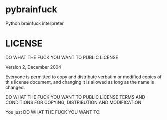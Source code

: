 pybrainfuck
===========

Python brainfuck interpreter


LICENSE
=======

DO WHAT THE FUCK YOU WANT TO PUBLIC LICENSE

Version 2, December 2004

Everyone is permitted to copy and distribute verbatim or modified copies of this license document, and changing it is allowed as long as the name is changed.

DO WHAT THE FUCK YOU WANT TO PUBLIC LICENSE TERMS AND CONDITIONS FOR COPYING, DISTRIBUTION AND MODIFICATION

You just DO WHAT THE FUCK YOU WANT TO.
